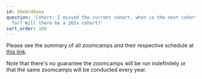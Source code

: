 ```yaml
---
id: 50ebc48eea
question: 'Cohort: I missed the current cohort, when is the next cohort scheduled
  for? Will there be a 202x cohort?'
sort_order: 100
---
```


Please see the summary of all zoomcamps and their respective schedule at [this link](https://datatalks.club/blog/guide-to-free-online-courses-at-datatalks-club.html).

Note that there's no guarantee the zoomcamps will be run indefinitely or that the same zoomcamps will be conducted every year.